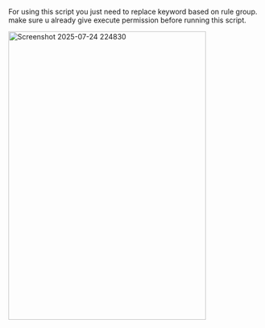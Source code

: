 For using this script you just need to replace keyword based on rule group.
make sure u already give execute permission before running this script.

<img width="392" height="574" alt="Screenshot 2025-07-24 224830" src="https://github.com/user-attachments/assets/20f4fc54-be13-4d56-903c-234e00d060e6" />
